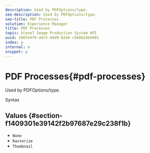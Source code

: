```yaml
---
description: Used by PDFOptions/type.
seo-description: Used by PDFOptions/type.
seo-title: PDF Processes
solution: Experience Manager
title: PDF Processes
topic: Scene7 Image Production System API
uuid: 208fe4f9-a9c5-44d9-82e0-c560b2464601
index: y
internal: n
snippet: y
---
```


# PDF Processes{#pdf-processes}

Used by PDFOptions/type.

 Syntax 

## Values {#section-f1409301e39142f2b97687e29c238f1b}

* `None` 
* `Rasterize` 
* `Thumbnail`

